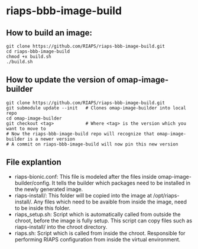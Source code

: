 # riaps-bbb-image-build

## How to build an image:
```
git clone https://github.com/RIAPS/riaps-bbb-image-build.git
cd riaps-bbb-image-build
chmod +x build.sh
./build.sh
```

## How to update the version of omap-image-builder
```
git clone https://github.com/RIAPS/riaps-bbb-image-build.git
git submodule update --init   # Clones omap-image-builder into local repo
cd omap-image-builder
git checkout <tag>            # Where <tag> is the version which you want to move to
# Now the riaps-bbb-image-build repo will recognize that omap-image-builder is a newer version
# A commit on riaps-bbb-image-build will now pin this new version
```

## File explantion
- riaps-bionic.conf: This file is modeled after the files inside omap-image-builder/config. It tells the builder which packages need to be installed in the newly generated image.
- riaps-install/: This folder will be copied into the image at /opt/riaps-install/. Any files which need to be avaible from inside the image, need to be inside this folder.
- riaps_setup.sh: Script which is automatically called from outside the chroot, before the image is fully setup. This script can copy files such as riaps-install/ into the chroot directory.
- riaps.sh: Script which is called from inside the chroot. Responsible for performing RIAPS configuration from inside the virtual environment.
